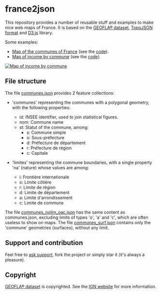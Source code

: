 # france2json

This repository provides a number of reusable stuff and examples to make nice web maps of France. It is based on the [GEOFLA® dataset](http://professionnels.ign.fr/geofla), [TopoJSON format](https://github.com/mbostock/topojson/wiki) and [D3.js](https://d3js.org) library.

Some examples:
- [Map of the communes of France](https://bl.ocks.org/jgaffuri/raw/3568b0dae74c341866d2459726517d13/) (see the [code](https://bl.ocks.org/jgaffuri/3568b0dae74c341866d2459726517d13)).
- [Map of income by commune](https://bl.ocks.org/jgaffuri/raw/88840ee82b039d730d1df5f9856cf894/) (see the [code](https://bl.ocks.org/jgaffuri/88840ee82b039d730d1df5f9856cf894)).

[![Map of income by commune](img/rev.png)](https://bl.ocks.org/jgaffuri/raw/88840ee82b039d730d1df5f9856cf894/)

## File structure

The file [communes.json](/json/2011) provides 2 feature collections:

- 'communes' representing the communes with a polygonal geometry, with the following properties:
  - id: INSEE identifier, used to join statistical figures.
  - nom: Commune name
  - st: Statut of the commune, among:
    - s: Commune simple
    - o: Sous-préfecture
    - d: Préfecture de département
    - r: Préfecture de région
    - c: Capitale

- 'limites' representing the commune boundaries, with a single property 'na' (nature) whose values are among:
  - i: Frontière internationale
  - o: Limite côtière
  - r: Limite de région
  - d: Limite de département
  - a: Limite d'arrondissement
  - c: Limite de commune

The file [communes_nolim_oac.json](/json/2011) has the same content as communes.json, excluding limits of types 'o', 'a' and 'c', which are often useless to show on maps.
The file [communes_surf.json](/json/2011) contains only the 'commune' geometries (surfaces), without any limit.

## Support and contribution

Feel free to [ask support](https://github.com/jgaffuri/france2json/issues/new), fork the project or simply star it (it's always a pleasure).

## Copyright

[GEOFLA® dataset](http://professionnels.ign.fr/geofla) is copyrighted. See the [IGN website](http://professionnels.ign.fr/geofla) for more information.
